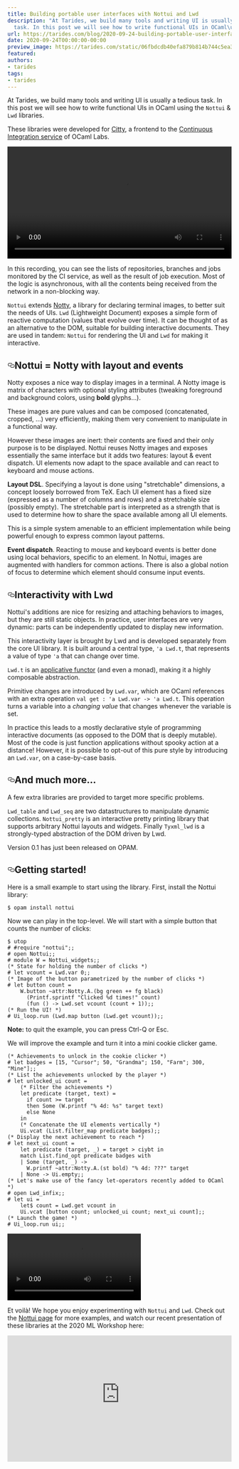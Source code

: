 ```yaml
---
title: Building portable user interfaces with Nottui and Lwd
description: "At Tarides, we build many tools and writing UI is usually a tedious
  task. In this post we will see how to write functional UIs in OCaml\u2026"
url: https://tarides.com/blog/2020-09-24-building-portable-user-interfaces-with-nottui-and-lwd
date: 2020-09-24T00:00:00-00:00
preview_image: https://tarides.com/static/06fbdcdb40efa879b814b744c5ea3fbf/fcfee/nottui-rain.png
featured:
authors:
- tarides
tags:
- tarides
---
```


<p>At Tarides, we build many tools and writing UI is usually a tedious task. In this post we will see how to write functional UIs in OCaml using the <code>Nottui</code> &amp; <code>Lwd</code> libraries.</p>
<p>These libraries were developed for <a href="https://github.com/ocurrent/citty">Citty</a>, a frontend to the <a href="https://github.com/ocurrent/ocaml-ci">Continuous Integration service</a> of OCaml Labs.</p>
<div>
  <video controls="controls" width="100%">
    <source src="./nottui-citty.mp4" type="video/mp4"></source>
    <source src="./nottui-citty.webm" type="video/webm;codecs=vp9"></source>
  </video>
</div>
<p>In this recording, you can see the lists of repositories, branches and jobs monitored by the CI service, as well as the result of job execution. Most of the logic is asynchronous, with all the contents being received from the network in a non-blocking way.</p>
<p><code>Nottui</code> extends <a href="https://github.com/pqwy/notty">Notty</a>, a library for declaring terminal images, to better suit the needs of UIs. <code>Lwd</code> (Lightweight Document) exposes a simple form of reactive computation (values that evolve over time). It can be thought of as an alternative to the DOM, suitable for building interactive documents.
They are used in tandem: <code>Nottui</code> for rendering the UI and <code>Lwd</code> for making it interactive.</p>
<h2 style="position:relative;"><a href="https://tarides.com/feed.xml#nottui--notty-with-layout-and-events" aria-label="nottui  notty with layout and events permalink" class="anchor before"><svg aria-hidden="true" focusable="false" height="16" version="1.1" viewbox="0 0 16 16" width="16"><path fill-rule="evenodd" d="M4 9h1v1H4c-1.5 0-3-1.69-3-3.5S2.55 3 4 3h4c1.45 0 3 1.69 3 3.5 0 1.41-.91 2.72-2 3.25V8.59c.58-.45 1-1.27 1-2.09C10 5.22 8.98 4 8 4H4c-.98 0-2 1.22-2 2.5S3 9 4 9zm9-3h-1v1h1c1 0 2 1.22 2 2.5S13.98 12 13 12H9c-.98 0-2-1.22-2-2.5 0-.83.42-1.64 1-2.09V6.25c-1.09.53-2 1.84-2 3.25C6 11.31 7.55 13 9 13h4c1.45 0 3-1.69 3-3.5S14.5 6 13 6z"></path></svg></a>Nottui = Notty with layout and events</h2>
<p>Notty exposes a nice way to display images in a terminal. A Notty image is matrix of characters with optional styling attributes (tweaking foreground and background colors, using <strong>bold</strong> glyphs...).</p>
<p>These images are pure values and can be composed (concatenated, cropped, ...) very efficiently, making them very convenient to manipulate in a functional way.</p>
<p>However these images are inert: their contents are fixed and their only purpose is to be displayed. Nottui reuses Notty images and exposes essentially the same interface but it adds two features: layout &amp; event dispatch. UI elements now adapt to the space available and can react to keyboard and mouse actions.</p>
<p><strong>Layout DSL</strong>. Specifying a layout is done using &quot;stretchable&quot; dimensions, a concept loosely borrowed from TeX. Each UI element has a fixed size (expressed as a number of columns and rows) and a stretchable size (possibly empty). The stretchable part is interpreted as a strength that is used to determine how to share the space available among all UI elements.</p>
<p>This is a simple system amenable to an efficient implementation while being powerful enough to express common layout patterns.</p>
<p><strong>Event dispatch</strong>. Reacting to mouse and keyboard events is better done using local behaviors, specific to an element. In Nottui, images are augmented with handlers for common actions. There is also a global notion of focus to determine which element should consume input events.</p>
<h2 style="position:relative;"><a href="https://tarides.com/feed.xml#interactivity-with-lwd" aria-label="interactivity with lwd permalink" class="anchor before"><svg aria-hidden="true" focusable="false" height="16" version="1.1" viewbox="0 0 16 16" width="16"><path fill-rule="evenodd" d="M4 9h1v1H4c-1.5 0-3-1.69-3-3.5S2.55 3 4 3h4c1.45 0 3 1.69 3 3.5 0 1.41-.91 2.72-2 3.25V8.59c.58-.45 1-1.27 1-2.09C10 5.22 8.98 4 8 4H4c-.98 0-2 1.22-2 2.5S3 9 4 9zm9-3h-1v1h1c1 0 2 1.22 2 2.5S13.98 12 13 12H9c-.98 0-2-1.22-2-2.5 0-.83.42-1.64 1-2.09V6.25c-1.09.53-2 1.84-2 3.25C6 11.31 7.55 13 9 13h4c1.45 0 3-1.69 3-3.5S14.5 6 13 6z"></path></svg></a>Interactivity with Lwd</h2>
<p>Nottui's additions are nice for resizing and attaching behaviors to images, but they are still static objects. In practice, user interfaces are very dynamic: parts can be independently updated to display new information.</p>
<p>This interactivity layer is brought by Lwd and is developed separately from the core UI library. It is built around a central type, <code>'a Lwd.t</code>, that represents a value of type <code>'a</code> that can change over time.</p>
<p><code>Lwd.t</code> is an <a href="https://en.wikipedia.org/wiki/Applicative_functor">applicative functor</a> (and even a monad), making it a highly composable abstraction.</p>
<p>Primitive changes are introduced by <code>Lwd.var</code>, which are OCaml references with an extra operation <code>val get : 'a Lwd.var -&gt; 'a Lwd.t</code>. This operation turns a variable into a <em>changing value</em> that changes whenever the variable is set.</p>
<p>In practice this leads to a mostly declarative style of programming interactive documents (as opposed to the DOM that is deeply mutable). Most of the code is just function applications without spooky action at a distance! However, it is possible to opt-out of this pure style by introducing an <code>Lwd.var</code>, on a case-by-case basis.</p>
<h2 style="position:relative;"><a href="https://tarides.com/feed.xml#and-much-more" aria-label="and much more permalink" class="anchor before"><svg aria-hidden="true" focusable="false" height="16" version="1.1" viewbox="0 0 16 16" width="16"><path fill-rule="evenodd" d="M4 9h1v1H4c-1.5 0-3-1.69-3-3.5S2.55 3 4 3h4c1.45 0 3 1.69 3 3.5 0 1.41-.91 2.72-2 3.25V8.59c.58-.45 1-1.27 1-2.09C10 5.22 8.98 4 8 4H4c-.98 0-2 1.22-2 2.5S3 9 4 9zm9-3h-1v1h1c1 0 2 1.22 2 2.5S13.98 12 13 12H9c-.98 0-2-1.22-2-2.5 0-.83.42-1.64 1-2.09V6.25c-1.09.53-2 1.84-2 3.25C6 11.31 7.55 13 9 13h4c1.45 0 3-1.69 3-3.5S14.5 6 13 6z"></path></svg></a>And much more...</h2>
<p>A few extra libraries are provided to target more specific problems.</p>
<p><code>Lwd_table</code> and <code>Lwd_seq</code> are two datastructures to manipulate dynamic collections. <code>Nottui_pretty</code> is an interactive pretty printing library that supports arbitrary Nottui layouts and widgets. Finally <code>Tyxml_lwd</code> is a strongly-typed abstraction of the DOM driven by Lwd.</p>
<p>Version 0.1 has just been released on OPAM.</p>
<h2 style="position:relative;"><a href="https://tarides.com/feed.xml#getting-started" aria-label="getting started permalink" class="anchor before"><svg aria-hidden="true" focusable="false" height="16" version="1.1" viewbox="0 0 16 16" width="16"><path fill-rule="evenodd" d="M4 9h1v1H4c-1.5 0-3-1.69-3-3.5S2.55 3 4 3h4c1.45 0 3 1.69 3 3.5 0 1.41-.91 2.72-2 3.25V8.59c.58-.45 1-1.27 1-2.09C10 5.22 8.98 4 8 4H4c-.98 0-2 1.22-2 2.5S3 9 4 9zm9-3h-1v1h1c1 0 2 1.22 2 2.5S13.98 12 13 12H9c-.98 0-2-1.22-2-2.5 0-.83.42-1.64 1-2.09V6.25c-1.09.53-2 1.84-2 3.25C6 11.31 7.55 13 9 13h4c1.45 0 3-1.69 3-3.5S14.5 6 13 6z"></path></svg></a>Getting started!</h2>
<p>Here is a small example to start using the library. First, install the Nottui library:</p>
<div class="gatsby-highlight" data-language="sh"><pre class="language-sh"><code class="language-sh">$ opam <span class="token function">install</span> nottui</code></pre></div>
<p>Now we can play in the top-level. We will start with a simple button that counts the number of clicks:</p>
<div class="gatsby-highlight" data-language="ocaml"><pre class="language-ocaml"><code class="language-ocaml"><span class="token operator">$</span> utop
<span class="token punctuation">#</span> <span class="token directive property">#require</span> <span class="token string">&quot;nottui&quot;</span><span class="token punctuation">;;</span>
<span class="token punctuation">#</span> <span class="token keyword">open</span> Nottui<span class="token punctuation">;;</span>
<span class="token punctuation">#</span> <span class="token keyword">module</span> W <span class="token operator">=</span> Nottui_widgets<span class="token punctuation">;;</span>
<span class="token comment">(* State for holding the number of clicks *)</span>
<span class="token punctuation">#</span> <span class="token keyword">let</span> vcount <span class="token operator">=</span> Lwd<span class="token punctuation">.</span>var <span class="token number">0</span><span class="token punctuation">;;</span>
<span class="token comment">(* Image of the button parametrized by the number of clicks *)</span>
<span class="token punctuation">#</span> <span class="token keyword">let</span> button count <span class="token operator">=</span>
    W<span class="token punctuation">.</span>button <span class="token label property">~attr</span><span class="token punctuation">:</span>Notty<span class="token punctuation">.</span>A<span class="token punctuation">.</span><span class="token punctuation">(</span>bg green <span class="token operator">++</span> fg black<span class="token punctuation">)</span>
      <span class="token punctuation">(</span>Printf<span class="token punctuation">.</span>sprintf <span class="token string">&quot;Clicked %d times!&quot;</span> count<span class="token punctuation">)</span>
      <span class="token punctuation">(</span><span class="token keyword">fun</span> <span class="token punctuation">(</span><span class="token punctuation">)</span> <span class="token operator">-&gt;</span> Lwd<span class="token punctuation">.</span>set vcount <span class="token punctuation">(</span>count <span class="token operator">+</span> <span class="token number">1</span><span class="token punctuation">)</span><span class="token punctuation">)</span><span class="token punctuation">;;</span>
<span class="token comment">(* Run the UI! *)</span>
<span class="token punctuation">#</span> Ui_loop<span class="token punctuation">.</span>run <span class="token punctuation">(</span>Lwd<span class="token punctuation">.</span>map button <span class="token punctuation">(</span>Lwd<span class="token punctuation">.</span>get vcount<span class="token punctuation">)</span><span class="token punctuation">)</span><span class="token punctuation">;;</span></code></pre></div>
<p><strong>Note:</strong> to quit the example, you can press Ctrl-Q or Esc.</p>
<p>We will improve the example and turn it into a mini cookie clicker game.</p>
<div class="gatsby-highlight" data-language="ocaml"><pre class="language-ocaml"><code class="language-ocaml"><span class="token comment">(* Achievements to unlock in the cookie clicker *)</span>
<span class="token punctuation">#</span> <span class="token keyword">let</span> badges <span class="token operator">=</span> <span class="token punctuation">[</span><span class="token number">15</span><span class="token punctuation">,</span> <span class="token string">&quot;Cursor&quot;</span><span class="token punctuation">;</span> <span class="token number">50</span><span class="token punctuation">,</span> <span class="token string">&quot;Grandma&quot;</span><span class="token punctuation">;</span> <span class="token number">150</span><span class="token punctuation">,</span> <span class="token string">&quot;Farm&quot;</span><span class="token punctuation">;</span> <span class="token number">300</span><span class="token punctuation">,</span> <span class="token string">&quot;Mine&quot;</span><span class="token punctuation">]</span><span class="token punctuation">;;</span>
<span class="token comment">(* List the achievements unlocked by the player *)</span>
<span class="token punctuation">#</span> <span class="token keyword">let</span> unlocked_ui count <span class="token operator">=</span>
    <span class="token comment">(* Filter the achievements *)</span>
    <span class="token keyword">let</span> predicate <span class="token punctuation">(</span>target<span class="token punctuation">,</span> text<span class="token punctuation">)</span> <span class="token operator">=</span>
      <span class="token keyword">if</span> count <span class="token operator">&gt;=</span> target
      <span class="token keyword">then</span> Some <span class="token punctuation">(</span>W<span class="token punctuation">.</span>printf <span class="token string">&quot;% 4d: %s&quot;</span> target text<span class="token punctuation">)</span>
      <span class="token keyword">else</span> None
    <span class="token keyword">in</span>
    <span class="token comment">(* Concatenate the UI elements vertically *)</span>
    Ui<span class="token punctuation">.</span>vcat <span class="token punctuation">(</span>List<span class="token punctuation">.</span>filter_map predicate badges<span class="token punctuation">)</span><span class="token punctuation">;;</span>
<span class="token comment">(* Display the next achievement to reach *)</span>
<span class="token punctuation">#</span> <span class="token keyword">let</span> next_ui count <span class="token operator">=</span>
    <span class="token keyword">let</span> predicate <span class="token punctuation">(</span>target<span class="token punctuation">,</span> <span class="token punctuation">_</span><span class="token punctuation">)</span> <span class="token operator">=</span> target <span class="token operator">&gt;</span> ciybt <span class="token keyword">in</span>
    <span class="token keyword">match</span> List<span class="token punctuation">.</span>find_opt predicate badges <span class="token keyword">with</span>
    <span class="token operator">|</span> Some <span class="token punctuation">(</span>target<span class="token punctuation">,</span> <span class="token punctuation">_</span><span class="token punctuation">)</span> <span class="token operator">-&gt;</span>
      W<span class="token punctuation">.</span>printf <span class="token label property">~attr</span><span class="token punctuation">:</span>Notty<span class="token punctuation">.</span>A<span class="token punctuation">.</span><span class="token punctuation">(</span>st bold<span class="token punctuation">)</span> <span class="token string">&quot;% 4d: ???&quot;</span> target
    <span class="token operator">|</span> None <span class="token operator">-&gt;</span> Ui<span class="token punctuation">.</span>empty<span class="token punctuation">;;</span>
<span class="token comment">(* Let's make use of the fancy let-operators recently added to OCaml *)</span>
<span class="token punctuation">#</span> <span class="token keyword">open</span> Lwd_infix<span class="token punctuation">;;</span>
<span class="token punctuation">#</span> <span class="token keyword">let</span> ui <span class="token operator">=</span>
    <span class="token keyword">let</span><span class="token operator">$</span> count <span class="token operator">=</span> Lwd<span class="token punctuation">.</span>get vcount <span class="token keyword">in</span>
    Ui<span class="token punctuation">.</span>vcat <span class="token punctuation">[</span>button count<span class="token punctuation">;</span> unlocked_ui count<span class="token punctuation">;</span> next_ui count<span class="token punctuation">]</span><span class="token punctuation">;;</span>
<span class="token comment">(* Launch the game! *)</span>
<span class="token punctuation">#</span> Ui_loop<span class="token punctuation">.</span>run ui<span class="token punctuation">;;</span></code></pre></div>
<div>
  <video controls="controls">
    <source src="./nottui-cookie-clicker.mp4" type="video/mp4"></source>
    <source src="./nottui-cookie-clicker.webm" type="video/webm;codecs=vp9"></source>
  </video>
</div>
<p>Et voil&agrave;! We hope you enjoy experimenting with <code>Nottui</code> and <code>Lwd</code>. Check out the <a href="https://github.com/let-def/lwd/tree/master/lib/nottui">Nottui page</a> for more examples, and watch our recent presentation of these libraries at the 2020 ML Workshop here:</p>
<div style="position: relative; width: 100%; height: 0; padding-bottom: 56.25%">
  <iframe style="position: absolute; width: 100%; height: 100%; left: 0; right: 0" src="https://www.youtube-nocookie.com/embed/w7jc35kgBZE" frameborder="0" allow="accelerometer; autoplay; encrypted-media; gyroscope; picture-in-picture" allowfullscreen="allowfullscreen">
  </iframe>
</div>
